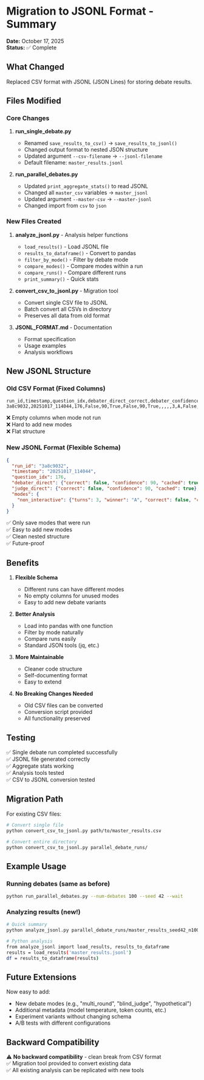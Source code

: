 # Migration to JSONL Format - Summary

**Date:** October 17, 2025  
**Status:** ✅ Complete

## What Changed

Replaced CSV format with JSONL (JSON Lines) for storing debate results.

## Files Modified

### Core Changes
1. **run_single_debate.py**
   - Renamed `save_results_to_csv()` → `save_results_to_jsonl()`
   - Changed output format to nested JSON structure
   - Updated argument `--csv-filename` → `--jsonl-filename`
   - Default filename: `master_results.jsonl`

2. **run_parallel_debates.py**
   - Updated `print_aggregate_stats()` to read JSONL
   - Changed all `master_csv` variables → `master_jsonl`
   - Updated argument `--master-csv` → `--master-jsonl`
   - Changed import from `csv` to `json`

### New Files Created
1. **analyze_jsonl.py** - Analysis helper functions
   - `load_results()` - Load JSONL file
   - `results_to_dataframe()` - Convert to pandas
   - `filter_by_mode()` - Filter by debate mode
   - `compare_modes()` - Compare modes within a run
   - `compare_runs()` - Compare different runs
   - `print_summary()` - Quick stats

2. **convert_csv_to_jsonl.py** - Migration tool
   - Convert single CSV file to JSONL
   - Batch convert all CSVs in directory
   - Preserves all data from old format

3. **JSONL_FORMAT.md** - Documentation
   - Format specification
   - Usage examples
   - Analysis workflows

## New JSONL Structure

### Old CSV Format (Fixed Columns)
```csv
run_id,timestamp,question_idx,debater_direct_correct,debater_confidence,debater_cached,judge_direct_correct,judge_confidence,judge_cached,interactive_debate_turns,interactive_judge_verdict_winner,interactive_judge_after_debate_correct,interactive_judge_after_debate_confidence,non_interactive_debate_turns,non_interactive_judge_verdict_winner,non_interactive_judge_after_debate_correct,non_interactive_judge_after_debate_confidence
3a8c9032,20251017_114044,176,False,90,True,False,90,True,,,,,3,A,False,85
```
❌ Empty columns when mode not run  
❌ Hard to add new modes  
❌ Flat structure  

### New JSONL Format (Flexible Schema)
```json
{
  "run_id": "3a8c9032",
  "timestamp": "20251017_114044",
  "question_idx": 176,
  "debater_direct": {"correct": false, "confidence": 90, "cached": true},
  "judge_direct": {"correct": false, "confidence": 90, "cached": true},
  "modes": {
    "non_interactive": {"turns": 3, "winner": "A", "correct": false, "confidence": 85}
  }
}
```
✅ Only save modes that were run  
✅ Easy to add new modes  
✅ Clean nested structure  
✅ Future-proof  

## Benefits

1. **Flexible Schema**
   - Different runs can have different modes
   - No empty columns for unused modes
   - Easy to add new debate variants

2. **Better Analysis**
   - Load into pandas with one function
   - Filter by mode naturally
   - Compare runs easily
   - Standard JSON tools (jq, etc.)

3. **More Maintainable**
   - Cleaner code structure
   - Self-documenting format
   - Easy to extend

4. **No Breaking Changes Needed**
   - Old CSV files can be converted
   - Conversion script provided
   - All functionality preserved

## Testing

✅ Single debate run completed successfully  
✅ JSONL file generated correctly  
✅ Aggregate stats working  
✅ Analysis tools tested  
✅ CSV to JSONL conversion tested  

## Migration Path

For existing CSV files:
```bash
# Convert single file
python convert_csv_to_jsonl.py path/to/master_results.csv

# Convert entire directory
python convert_csv_to_jsonl.py parallel_debate_runs/
```

## Example Usage

### Running debates (same as before)
```bash
python run_parallel_debates.py --num-debates 100 --seed 42 --wait
```

### Analyzing results (new!)
```bash
# Quick summary
python analyze_jsonl.py parallel_debate_runs/master_results_seed42_n100_20251017/master_results.jsonl

# Python analysis
from analyze_jsonl import load_results, results_to_dataframe
results = load_results('master_results.jsonl')
df = results_to_dataframe(results)
```

## Future Extensions

Now easy to add:
- New debate modes (e.g., "multi_round", "blind_judge", "hypothetical")
- Additional metadata (model temperature, token counts, etc.)
- Experiment variants without changing schema
- A/B tests with different configurations

## Backward Compatibility

⚠️ **No backward compatibility** - clean break from CSV format  
✅ Migration tool provided to convert existing data  
✅ All existing analysis can be replicated with new tools  

